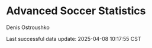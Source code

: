 # Advanced Soccer Statistics
Denis Ostroushko

<!-- gfm -->

Last successful data update: 2025-04-08 10:17:55 CST
